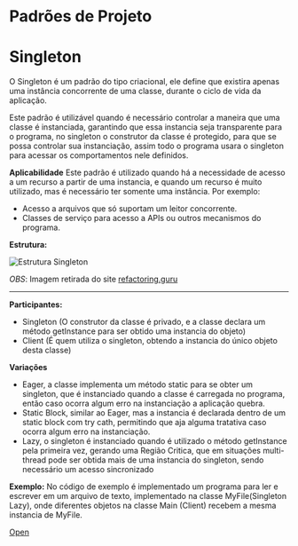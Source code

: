 # **Padrões de Projeto**
# Singleton
O Singleton é um padrão do tipo criacional, ele define que existira apenas uma instância concorrente de uma classe, durante o ciclo de vida da aplicação.

Este padrão é utilizável quando é necessário controlar a maneira que uma classe é instanciada, garantindo que essa instancia seja transparente para o programa, no singleton o construtor da classe é protegido, para que se possa controlar sua instanciação, assim todo o programa usara o singleton para acessar os comportamentos nele definidos.


**Aplicabilidade**
Este padrão é utilizado quando há a necessidade de acesso a um recurso a partir de uma instancia, e quando um recurso é muito utilizado, mas é necessário ter somente uma instância.
Por exemplo: 
  - Acesso a arquivos que só suportam um leitor concorrente.
  - Classes de serviço para acesso a APIs ou outros mecanismos do programa.
  
**Estrutura:**

![Estrutura Singleton](https://refactoring.guru/images/patterns/diagrams/singleton/structure-pt-br.png)

*OBS*: Imagem retirada do site [refactoring.guru](https://refactoring.guru/pt-br/design-patterns/singleton)

-- --

**Participantes:**
  - Singleton (O construtor da classe é privado, e a classe declara um método getInstance para ser obtido uma instancia do objeto)
  - Client (É quem utiliza o singleton, obtendo a instancia do único objeto desta classe)


**Variações**
  - Eager, a classe implementa um método static para se obter um singleton, que é instanciado quando a classe é carregada no programa, então caso ocorra algum erro na instanciação a aplicação quebra.
  - Static Block, similar ao Eager, mas a instancia é declarada dentro de um static block com try cath, permitindo que aja alguma tratativa caso ocorra algum erro na instanciação.
  - Lazy, o singleton é instanciado quando é utilizado o método getInstance pela primeira vez, gerando uma Região Critica, que em situações multi-thread pode ser obtida mais de uma instancia do singleton, sendo necessário um acesso sincronizado

**Exemplo:**
No código de exemplo é implementado um programa para ler e escrever em um arquivo de texto, implementado na classe MyFile(Singleton Lazy), onde diferentes objetos na classe Main (Client) recebem a mesma instancia de MyFile. 

[Open]()
